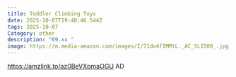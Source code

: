 ```yaml
---
title: Toddler Climbing Toys
date: 2025-10-07T19:48:46.544Z
tags: 2025-10-07
Category: other
description: "69.xx "
image: https://m.media-amazon.com/images/I/71do4fIMMtL._AC_SL1500_.jpg
---
```

https://amzlink.to/az0BeVXpmaOGU
AD